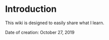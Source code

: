 # Introduction

This wiki is designed to easily share what I learn.

Date of creation: October 27, 2019

